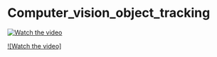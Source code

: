 # Computer_vision_object_tracking


[![Watch the video](<img src='https://github.com/Sarvandani/Computer_vision_object_tracking/blob/main/1.png' width="50" height="50">)](https://drive.google.com/uc?id=1nOI6pIpUJ38lLSaz7Jv60exiwtvaifGW)

[![Watch the video]](https://drive.google.com/uc?id=1nOI6pIpUJ38lLSaz7Jv60exiwtvaifGW)
